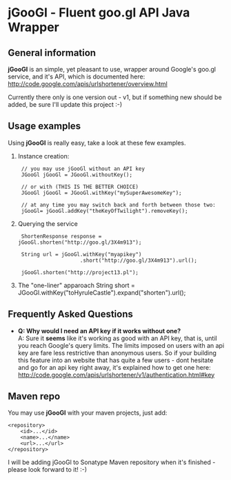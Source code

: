 jGooGl - Fluent goo.gl API Java Wrapper
=======================================
General information
-------------------
**jGooGl** is an simple, yet pleasant to use, wrapper around Google's goo.gl service, and it's API,
which is documented here: http://code.google.com/apis/urlshortener/overview.html

Currently there only is one version out - v1, but if something new should be added, be sure I'll update this project :-)

Usage examples
--------------
Using **jGooGl** is really easy, take a look at these few examples.

1. Instance creation:

        // you may use jGooGl without an API key
        JGooGl jGooGl = JGooGl.withoutKey();

        // or with (THIS IS THE BETTER CHOICE)
        JGooGl jGooGl = JGooGl.withKey("mySuperAwesomeKey");

        // at any time you may switch back and forth between those two:
        jGooGl= jGooGl.addKey("theKeyOfTwilight").removeKey();

2. Querying the service

        ShortenResponse response = jGooGl.shorten("http://goo.gl/3X4m913");

        String url = jGooGl.withKey("myapikey")
                           .short("http://goo.gl/3X4m913").url();

        jGooGl.shorten("http://project13.pl");

3. The "one-liner" apparoach
     String short = JGooGl.withKey("toHyruleCastle").expand("shorten").url();

Frequently Asked Questions
--------------------------
- **Q: Why would I need an API key if it works without one? <br/>**
  A: Sure it **seems** like it's working as good with an API key,
  that is, until you reach Google's query limits. The limits imposed on users with an api key
  are fare less restrictive than anonymous users. So if your building this feature into an website
  that has quite a few users - dont hesitate and go for an api key right away, it's explained how to 
  get one here: http://code.google.com/apis/urlshortener/v1/authentication.html#key

Maven repo
----------
You may use **jGooGl** with your maven projects, just add:

    <repository>
        <id>...</id>
        <name>...</name>
        <url>...</url>
    </repository>

I will be adding jGooGl to Sonatype Maven repository when it's finished - please look forward to it! :-)
